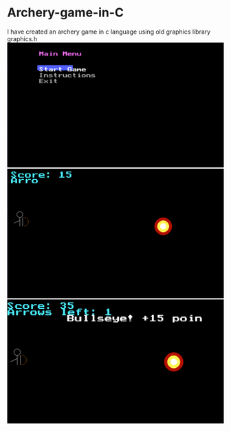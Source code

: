 # Archery-game-in-C
I have created an archery game in c language using old graphics library graphics.h  
![image alt](https://github.com/Rijal0/Archery-game-in-C/blob/1d32f6027905fed90b931f6b0ca0561e053baa21/Screenshot%202025-06-10%20170619.png)
![image alt](https://github.com/Rijal0/Archery-game-in-C/blob/1396b614334829c075fbcc9ef22edbb7b1047331/Screenshot%202025-06-10%20170653.png)
![image alt](https://github.com/Rijal0/Archery-game-in-C/blob/6323aae9d2f3c7b8f3ad5457c3ce5a9a30098ce2/Screenshot%202025-06-10%20170717.png)
